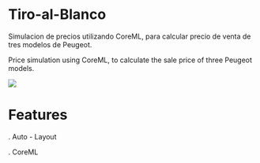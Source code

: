 # Tiro-al-Blanco
Simulacion de precios utilizando CoreML,  para calcular precio de venta de tres modelos de Peugeot.

Price simulation using CoreML, to calculate the sale price of three Peugeot models.


![](coreML.GIF)






# Features

. Auto - Layout

. CoreML
